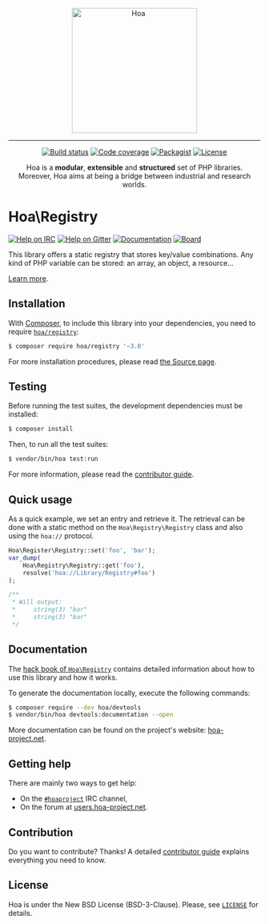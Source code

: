 <p align="center">
  <img src="https://static.hoa-project.net/Image/Hoa.svg" alt="Hoa" width="250px" />
</p>

---

<p align="center">
  <a href="https://travis-ci.org/hoaproject/registry"><img src="https://img.shields.io/travis/hoaproject/registry/master.svg" alt="Build status" /></a>
  <a href="https://coveralls.io/github/hoaproject/registry?branch=master"><img src="https://img.shields.io/coveralls/hoaproject/registry/master.svg" alt="Code coverage" /></a>
  <a href="https://packagist.org/packages/hoa/registry"><img src="https://img.shields.io/packagist/dt/hoa/registry.svg" alt="Packagist" /></a>
  <a href="https://hoa-project.net/LICENSE"><img src="https://img.shields.io/packagist/l/hoa/registry.svg" alt="License" /></a>
</p>
<p align="center">
  Hoa is a <strong>modular</strong>, <strong>extensible</strong> and
  <strong>structured</strong> set of PHP libraries.<br />
  Moreover, Hoa aims at being a bridge between industrial and research worlds.
</p>

# Hoa\Registry

[![Help on IRC](https://img.shields.io/badge/help-%23hoaproject-ff0066.svg)](https://webchat.freenode.net/?channels=#hoaproject)
[![Help on Gitter](https://img.shields.io/badge/help-gitter-ff0066.svg)](https://gitter.im/hoaproject/central)
[![Documentation](https://img.shields.io/badge/documentation-hack_book-ff0066.svg)](https://central.hoa-project.net/Documentation/Library/Registry)
[![Board](https://img.shields.io/badge/organisation-board-ff0066.svg)](https://waffle.io/hoaproject/registry)

This library offers a static registry that stores key/value combinations. Any
kind of PHP variable can be stored: an array, an object, a resource…

[Learn more](https://central.hoa-project.net/Documentation/Library/Registry).

## Installation

With [Composer](https://getcomposer.org/), to include this library into
your dependencies, you need to
require [`hoa/registry`](https://packagist.org/packages/hoa/registry):

```sh
$ composer require hoa/registry '~3.0'
```

For more installation procedures, please read [the Source
page](https://hoa-project.net/Source.html).

## Testing

Before running the test suites, the development dependencies must be installed:

```sh
$ composer install
```

Then, to run all the test suites:

```sh
$ vendor/bin/hoa test:run
```

For more information, please read the [contributor
guide](https://hoa-project.net/Literature/Contributor/Guide.html).

## Quick usage

As a quick example, we set an entry and retrieve it. The retrieval can be done
with a static method on the `Hoa\Registry\Registry` class and also using the
`hoa://` protocol.

```php
Hoa\Register\Registry::set('foo', 'bar');
var_dump(
    Hoa\Registry\Registry::get('foo'),
    resolve('hoa://Library/Registry#foo')
);

/**
 * Will output:
 *     string(3) "bar"
 *     string(3) "bar"
 */
```

## Documentation

The
[hack book of `Hoa\Registry`](https://central.hoa-project.net/Documentation/Library/Registry)
contains detailed information about how to use this library and how it works.

To generate the documentation locally, execute the following commands:

```sh
$ composer require --dev hoa/devtools
$ vendor/bin/hoa devtools:documentation --open
```

More documentation can be found on the project's website:
[hoa-project.net](https://hoa-project.net/).

## Getting help

There are mainly two ways to get help:

  * On the [`#hoaproject`](https://webchat.freenode.net/?channels=#hoaproject)
    IRC channel,
  * On the forum at [users.hoa-project.net](https://users.hoa-project.net).

## Contribution

Do you want to contribute? Thanks! A detailed [contributor
guide](https://hoa-project.net/Literature/Contributor/Guide.html) explains
everything you need to know.

## License

Hoa is under the New BSD License (BSD-3-Clause). Please, see
[`LICENSE`](https://hoa-project.net/LICENSE) for details.
